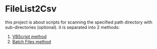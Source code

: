 # FileList2Csv
this project is about scripts for scanning the specified path directory with sub-directories (optional). it is separated into 2 methods:
1. [VBScript method](VBScript/)
2. [Batch Files method](Batch/README.md)


